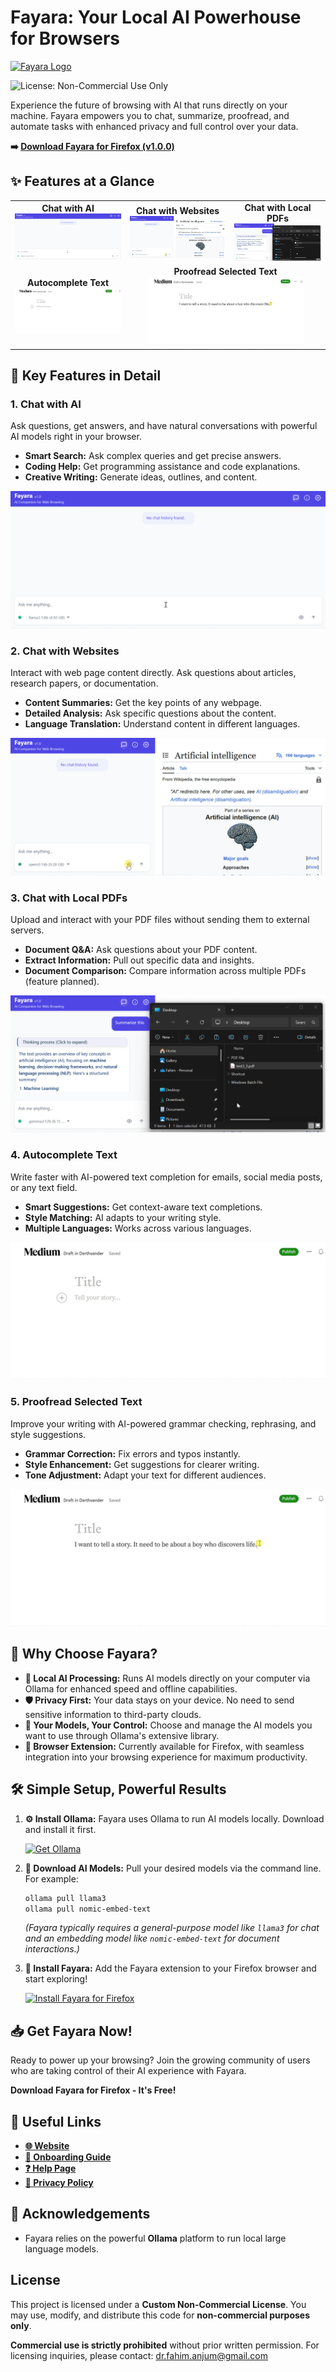 # Fayara: Your Local AI Powerhouse for Browsers

[![Fayara Logo](https://img.shields.io/badge/Fayara-AI%20Browser%20Extension-4F46E5?style=for-the-badge&logo=firefoxbrowser)](https://mdfahimanjum.github.io/fayara.github.io/) 

![License: Non-Commercial Use Only](https://img.shields.io/badge/license-Non--Commercial-lightgrey)


Experience the future of browsing with AI that runs directly on your machine. Fayara empowers you to chat, summarize, proofread, and automate tasks with enhanced privacy and full control over your data.

**➡️ [Download Fayara for Firefox (v1.0.0)](https://github.com/MDFahimAnjum/fayara/releases/download/v1.0.0/fayara-firefox-1.0.0.xpi)**

## ✨ Features at a Glance

<table>
  <tr>
    <td align="center">
      <strong>Chat with AI</strong><br>
      <img src="docs/assets/fayara1o.gif" alt="Chat with AI" width="250">
    </td>
    <td align="center">
      <strong>Chat with Websites</strong><br>
      <img src="docs/assets/fayara2o_cropped.gif" alt="Chat with Websites" width="250">
    </td>
    <td align="center">
      <strong>Chat with Local PDFs</strong><br>
      <img src="docs/assets/fayara3o.gif" alt="Chat with Local PDFs" width="250">
    </td>
  </tr>
  <tr>
    <td align="center">
      <strong>Autocomplete Text</strong><br>
      <img src="docs/assets/fayara5o.gif" alt="Autocomplete Text" width="250">
    </td>
    <td align="center" colspan="2">
      <strong>Proofread Selected Text</strong><br>
      <img src="docs/assets/fayara6o.gif" alt="Proofread Selected Text" width="250">
    </td>
  </tr>
</table>

## 🚀 Key Features in Detail

### 1. Chat with AI
Ask questions, get answers, and have natural conversations with powerful AI models right in your browser.
*   **Smart Search:** Ask complex queries and get precise answers.
*   **Coding Help:** Get programming assistance and code explanations.
*   **Creative Writing:** Generate ideas, outlines, and content.

![Chat with AI Demo](docs/assets/fayara1o.gif)

### 2. Chat with Websites
Interact with web page content directly. Ask questions about articles, research papers, or documentation.
*   **Content Summaries:** Get the key points of any webpage.
*   **Detailed Analysis:** Ask specific questions about the content.
*   **Language Translation:** Understand content in different languages.

![Chat with Websites Demo](docs/assets/fayara2o_cropped.gif)

### 3. Chat with Local PDFs
Upload and interact with your PDF files without sending them to external servers.
*   **Document Q&A:** Ask questions about your PDF content.
*   **Extract Information:** Pull out specific data and insights.
*   **Document Comparison:** Compare information across multiple PDFs (feature planned).

![Chat with Local PDFs Demo](docs/assets/fayara3o.gif)

### 4. Autocomplete Text
Write faster with AI-powered text completion for emails, social media posts, or any text field.
*   **Smart Suggestions:** Get context-aware text completions.
*   **Style Matching:** AI adapts to your writing style.
*   **Multiple Languages:** Works across various languages.

![Autocomplete Text Demo](docs/assets/fayara5o.gif)

### 5. Proofread Selected Text
Improve your writing with AI-powered grammar checking, rephrasing, and style suggestions.
*   **Grammar Correction:** Fix errors and typos instantly.
*   **Style Enhancement:** Get suggestions for clearer writing.
*   **Tone Adjustment:** Adapt your text for different audiences.

![Proofread Selected Text Demo](docs/assets/fayara6o.gif)

## 🌟 Why Choose Fayara?

*   **🧠 Local AI Processing:** Runs AI models directly on your computer via Ollama for enhanced speed and offline capabilities.
*   **🛡️ Privacy First:** Your data stays on your device. No need to send sensitive information to third-party clouds.
*   **🔧 Your Models, Your Control:** Choose and manage the AI models you want to use through Ollama's extensive library.
*   **🔌 Browser Extension:** Currently available for Firefox, with seamless integration into your browsing experience for maximum productivity.

## 🛠️ Simple Setup, Powerful Results

1.  **⚙️ Install Ollama:**
    Fayara uses Ollama to run AI models locally. Download and install it first.


    <a href="https://ollama.com/download" target="_blank" rel="noopener noreferrer">
        <img src="https://img.shields.io/badge/Get-Ollama-lightgrey?style=for-the-badge&logo=ollama" alt="Get Ollama">
    </a>

2.  **💾 Download AI Models:**
    Pull your desired models via the command line. For example:
    ```bash
    ollama pull llama3
    ollama pull nomic-embed-text
    ```
    *(Fayara typically requires a general-purpose model like `llama3` for chat and an embedding model like `nomic-embed-text` for document interactions.)*

3.  **🚀 Install Fayara:**
    Add the Fayara extension to your Firefox browser and start exploring!


    <a href="https://github.com/MDFahimAnjum/fayara/releases/download/v1.0.0/fayara-firefox-1.0.0.xpi" rel="noopener noreferrer">
      <img src="https://img.shields.io/badge/Install%20Fayara%20for%20Firefox-v1.0.0-4F46E5?style=for-the-badge&logo=firefoxbrowser" alt="Install Fayara for Firefox">
    </a>

## 📥 Get Fayara Now!

Ready to power up your browsing? Join the growing community of users who are taking control of their AI experience with Fayara.

**Download Fayara for Firefox - It's Free!**

## 🔗 Useful Links

*   [**🌐 Website**](https://mdfahimanjum.github.io/fayara/)
*   [**📖 Onboarding Guide**](https://MDFahimAnjum.github.io/fayara.github.io/onboarding.html)
*   [**❓ Help Page**](https://mdfahimanjum.github.io/fayara.github.io/help.html)
*   [**📄 Privacy Policy**](https://mdfahimanjum.github.io/fayara.github.io/privacyPolicy.html)

## 🙏 Acknowledgements

*   Fayara relies on the powerful **Ollama** platform to run local large language models.


## License

This project is licensed under a **Custom Non-Commercial License**. You may use, modify, and distribute this code for **non-commercial purposes only**. 

**Commercial use is strictly prohibited** without prior written permission. For licensing inquiries, please contact: dr.fahim.anjum@gmail.com

